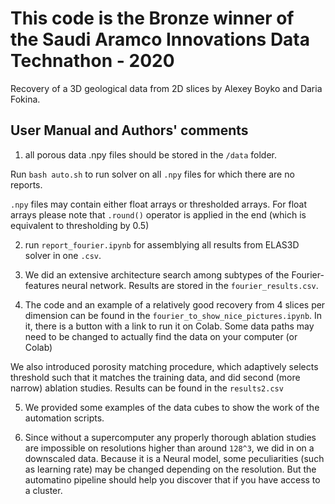 # This code is the Bronze winner of the Saudi Aramco Innovations Data Technathon - 2020
Recovery of a 3D geological data from 2D slices by Alexey Boyko and Daria Fokina.

## User Manual and Authors' comments

1) all porous data .npy files should be stored in the ```/data``` folder.

Run ```bash auto.sh``` to run solver on all ```.npy``` files for which there are no reports.

```.npy``` files may contain either float arrays or thresholded arrays.
For float arrays please note that  ```.round()``` operator is applied in the end (which is equivalent to thresholding by 0.5)

2) run ```report_fourier.ipynb``` for assemblying all results from ELAS3D solver in one ```.csv```.

3) We did an extensive architecture search among subtypes of the Fourier-features neural network. Results are stored in the ```fourier_results.csv```.

4) The code and an example of a relatively good recovery from 4 slices per dimension can be found in the ```fourier_to_show_nice_pictures.ipynb```. In it, there is a button with a link to run it on Colab. Some data paths may need to be changed to actually find the data on your computer (or Colab)

We also introduced porosity matching procedure, which adaptively selects threshold such that it matches the training data, and did second (more narrow) ablation studies. Results can be found in the ```results2.csv```

5) We provided some examples of the data cubes to show the work of the automation scripts.

6) Since without a supercomputer any properly thorough ablation studies are impossible on resolutions higher than around ```128^3```, we did in on a downscaled data. Because it is a Neural model, some peculiarities (such as learning rate) may be changed depending on the resolution. But the automatino pipeline should help you discover that if you have access to a cluster.
